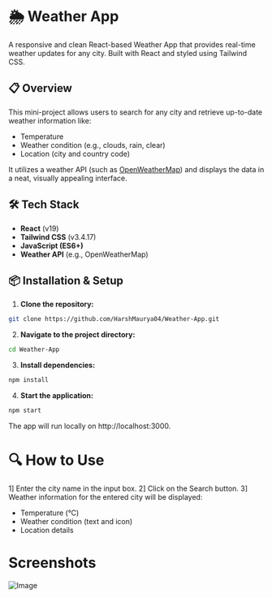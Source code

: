 # 🌦️ Weather App

A responsive and clean React-based Weather App that provides real-time weather updates for any city. Built with React and styled using Tailwind CSS.
 

## 📋 Overview

This mini-project allows users to search for any city and retrieve up-to-date weather information like:
- Temperature
- Weather condition (e.g., clouds, rain, clear)
- Location (city and country code)

It utilizes a weather API (such as [OpenWeatherMap](https://openweathermap.org/)) and displays the data in a neat, visually appealing interface.
 

## 🛠️ Tech Stack

- **React** (v19)
- **Tailwind CSS** (v3.4.17)
- **JavaScript (ES6+)**
- **Weather API** (e.g., OpenWeatherMap)
 

## 📦 Installation & Setup

1. **Clone the repository:**

```bash
git clone https://github.com/HarshMaurya04/Weather-App.git
```

2. **Navigate to the project directory:**

```bash
cd Weather-App
```

3. **Install dependencies:**

```bash
npm install
```

4. **Start the application:**

```bash
npm start
```
The app will run locally on http://localhost:3000.


# 🔍 How to Use

1] Enter the city name in the input box.
2] Click on the Search button.
3] Weather information for the entered city will be displayed:
   - Temperature (°C)
   - Weather condition (text and icon)
   - Location details
 

# Screenshots
![Image](https://github.com/user-attachments/assets/bc77c8b6-f097-453f-81b1-e2771e7bb6f1)
